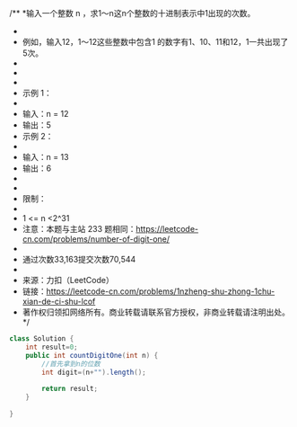 /**
*输入一个整数 n ，求1～n这n个整数的十进制表示中1出现的次数。

*
* 例如，输入12，1～12这些整数中包含1 的数字有1、10、11和12，1一共出现了5次。
*
*
*
* 示例 1：
*
* 输入：n = 12
* 输出：5
* 示例 2：
*
* 输入：n = 13
* 输出：6
*
*
* 限制：
*
* 1 <= n <2^31
* 注意：本题与主站 233 题相同：https://leetcode-cn.com/problems/number-of-digit-one/
*
* 通过次数33,163提交次数70,544
*
* 来源：力扣（LeetCode）
* 链接：https://leetcode-cn.com/problems/1nzheng-shu-zhong-1chu-xian-de-ci-shu-lcof
* 著作权归领扣网络所有。商业转载请联系官方授权，非商业转载请注明出处。
  */

````java
class Solution {
    int result=0;
    public int countDigitOne(int n) {
        //首先拿到n的位数
        int digit=(n+"").length();
        
        return result;
    }
    
}
````
